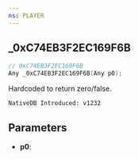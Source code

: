 ```yaml
---
ns: PLAYER
---
```

## _0xC74EB3F2EC169F6B

```c
// 0xC74EB3F2EC169F6B
Any _0xC74EB3F2EC169F6B(Any p0);
```

Hardcoded to return zero/false.

```
NativeDB Introduced: v1232
```

## Parameters
* **p0**:
